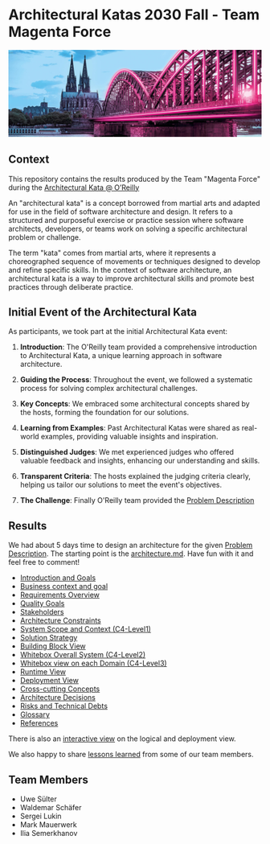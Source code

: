 # Architectural Katas 2030 Fall - Team Magenta Force

<img src="img/462706_unlimited_master_Koeln_S.jpg">

## Context

This repository contains the results produced by the Team "Magenta Force" during the 
[Architectural Kata @ O’Reilly](https://learning.oreilly.com/live-events/architectural-katas/0636920097101/0636920097100/?utm_medium=email&utm_source=platform+b2b&utm_campaign=superstream&utm_content=20230910+reminder2+lot)

An "architectural kata" is a concept borrowed from martial arts and adapted for use in the field of software architecture and design. It refers to a structured and purposeful exercise or practice session where software architects, developers, or teams work on solving a specific architectural problem or challenge.

The term "kata" comes from martial arts, where it represents a choreographed sequence of movements or techniques designed to develop and refine specific skills. In the context of software architecture, an architectural kata is a way to improve architectural skills and promote best practices through deliberate practice.

## Initial Event of the Architectural Kata 

As participants, we took part at the initial Architectural Kata event:

1. **Introduction**: The O'Reilly team provided a comprehensive introduction to Architectural Kata, a unique learning approach in software architecture.

2. **Guiding the Process**: Throughout the event, we followed a systematic process for solving complex architectural challenges.

3. **Key Concepts**: We embraced some architectural concepts shared by the hosts, forming the foundation for our solutions.

4. **Learning from Examples**: Past Architectural Katas were shared as real-world examples, providing valuable insights and inspiration.

5. **Distinguished Judges**: We met experienced judges who offered valuable feedback and insights, enhancing our understanding and skills.

6. **Transparent Criteria**: The hosts explained the judging criteria clearly, helping us tailor our solutions to meet the event's objectives.

7. **The Challenge**: Finally O'Reilly team provided the [Problem Description](input.md)

## Results

We had about 5 days time to design an architecture for the given [Problem Description](input.md).
The starting point is the [architecture.md](architecture.md). Have fun with it and feel free to comment!

<!-- TOC start (generated with https://github.com/derlin/bitdowntoc) -->

  * [Introduction and Goals](architecture.md#introduction-and-goals)
  * [Business context and goal](architecture.md#business-context-and-goal)
  * [Requirements Overview](architecture.md#requirements-overview)
  * [Quality Goals](architecture.md#architecture.md#quality-goals)
  * [Stakeholders](architecture.md#stakeholders)
  * [Architecture Constraints](architecture.md#architecture-constraints)
  * [System Scope and Context (C4-Level1)](architecture.md#system-scope-and-context)
  * [Solution Strategy](architecture.md#solution-strategy)
  * [Building Block View](architecture.md#building-block-view)
  * [Whitebox Overall System (C4-Level2)](architecture.md#whitebox-overall-system-c4-level2)
  * [Whitebox view on each Domain (C4-Level3)](architecture.md#whitebox-view-on-each-domain-c4-level3)
  * [Runtime View](architecture.md#runtime-view)
  * [Deployment View](architecture.md#deployment-view)
  * [Cross-cutting Concepts](architecture.md#cross-cutting-concepts)
  * [Architecture Decisions](architecture.md#architecture-decisions)
  * [Risks and Technical Debts](architecture.md#risks-and-technical-debts)
  * [Glossary](architecture.md#glossary)
  * [References](architecture.md#references)

<!-- TOC end -->

There is also an [interactive view](https://wschaef.github.io/architecture-kata-2023/diagrams/C4) on the logical and deployment view.

We also happy to share [lessons learned](lessons-learned.md) from some of our team members.

## Team Members
* Uwe Sülter
* Waldemar Schäfer
* Sergei Lukin
* Mark Mauerwerk
* Ilia Semerkhanov


